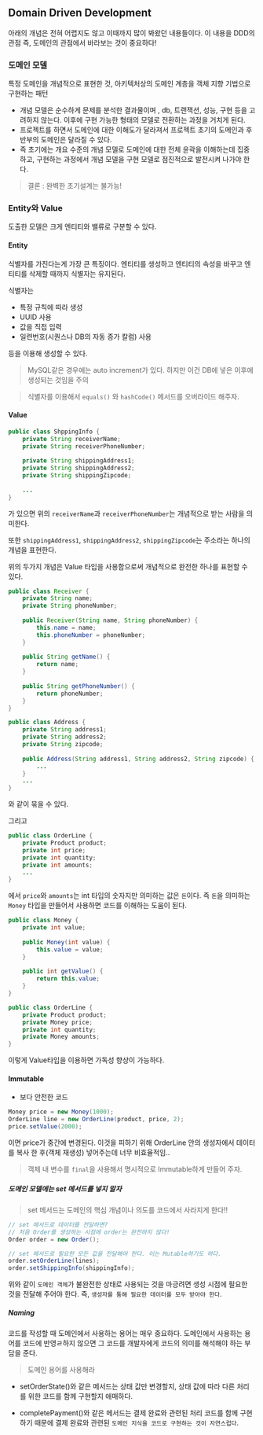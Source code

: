 ## Domain Driven Development

아래의 개념은 전혀 어렵지도 않고 이때까지 많이 봐왔던 내용들이다. 이 내용을 DDD의 관점 즉, 도메인의 관점에서 바라보는 것이 중요하다!

### 도메인 모델
 특정 도메인을 개념적으로 표현한 것, 아키텍처상의 도메인 계층을 객체 지향 기법으로 구현하는 패턴

- 개념 모델은 순수하게 문제를 분석한 결과물이며 , db, 트랜잭션, 성능, 구현 등을 고려하지 않는다. 이후에 구현 가능한 형태의 모델로 전환하는 과정을 거치게 된다. 
- 프로젝트를 하면서 도메인에 대한 이해도가 달라져서 프로젝트 초기의 도메인과 후반부의 도메인은 달라질 수 있다. 
- 즉 초기에는 개요 수준의 개념 모델로 도메인에 대한 전체 윤곽을 이해하는데 집중하고, 구현하는 과정에서 개념 모델을 구현 모델로 점진적으로 발전시켜 나가야 한다.

> 결론 : 완벽한 초기설계는 불가능!


### Entity와 Value

도출한 모델은 크게 엔티티와 밸류로 구분할 수 있다.

#### Entity
식별자를 가진다는게 가장 큰 특징이다. 엔티티를 생성하고 엔티티의 속성을 바꾸고 엔티티를 삭제할 때까지 식별자는 유지된다.

식별자는 

- 특정 규칙에 따라 생성
- UUID 사용
- 값을 직접 입력
- 일련번호(시퀀스나 DB의 자동 증가 칼럼) 사용

등을 이용해 생성할 수 있다.

> MySQL같은 경우에는 auto increment가 있다. 하지만 이건 DB에 넣은 이후에 생성되는 것임을 주의

> 식별자를 이용해서 `equals()` 와 `hashCode()` 메서드를 오버라이드 해주자.


#### Value

```java
public class ShppingInfo {
    private String receiverName;
    private String receiverPhoneNumber;
    
    private String shippingAddress1;
    private String shippingAddress2;
    private String shippingZipcode;
    
    ...
}
```

가 있으면 위의 `receiverName`과 `receiverPhoneNumber`는 개념적으로 받는 사람을 의미한다.

또한 `shippingAddress1`, `shippingAddress2`, `shippingZipcode`는 주소라는 하나의 개념을 표현한다.

위의 두가지 개념은 Value 타입을 사용함으로써 개념적으로 완전한 하나를 표현할 수 있다.
```java
public class Receiver {
    private String name;
    private String phoneNumber;
    
    public Receiver(String name, String phoneNumber) {
        this.name = name;
        this.phoneNumber = phoneNumber;
    }
    
    public String getName() {
        return name;
    }      
    
    public String getPhoneNumber() {
        return phoneNumber;
    }   
}
```

```java
public class Address {
    private String address1;
    private String address2;
    private String zipcode;
    
    public Address(String address1, String address2, String zipcode) {
        ...
    }
    ...
}
```

와 같이 묶을 수 있다.

그리고 
```java
public class OrderLine {
    private Product product;
    private int price;
    private int quantity;
    private int amounts;
    ...
}
```

에서 `price`와 `amounts`는 int 타입의 숫자지만 의미하는 값은 `돈`이다. 즉 `돈`을 의미하는 `Money` 타입을 만들어서 사용하면 코드를 이해하는 도움이 된다.
```java
public class Money {
    private int value;
    
    public Money(int value) {
        this.value = value;
    }
    
    public int getValue() {
        return this.value;
    }
}
```

```java
public class OrderLine {
    private Product product;
    private Money price;
    private int quantity;
    private Money amounts;
}
```

이렇게 Value타입을 이용하면 가독성 향상이 가능하다.


#### Immutable

- 보다 안전한 코드

```java
Money price = new Money(1000);
OrderLine line = new OrderLine(product, price, 2);
price.setValue(2000);
```

이면 price가 중간에 변경된다. 이것을 피하기 위해 OrderLine 안의 생성자에서 데이터를 복사 한 후(객체 재생성) 넣어주는데 너무 비효율적임..

> 객체 내 변수를 `final`을 사용해서 명시적으로 Immutable하게 만들어 주자.


##### 도메인 모델에는 set 메서드를 넣지 말자

>  set 메서드는 도메인의 핵심 개념이나 의도를 코드에서 사라지게 한다!!

```java
// set 메서드로 데이터를 전달하면?
// 처음 Order를 생성하는 시점에 order는 완전하지 않다!
Order order = new Order();

// set 메서드로 필요한 모든 값을 전달해야 한다. 이는 Mutable하기도 하다.
order.setOrderLine(lines);
order.setShippingInfo(shippingInfo);
```

위와 같이 `도메인 객체`가 불완전한 상태로 사용되는 것을 마긍려면 생성 시점에 필요한 것을 전달해 주어야 한다. 즉, `생성자를 통해 필요한 데이터를 모두 받아야 한다`.


##### Naming

코드를 작성할 때 도메인에서 사용하는 용어는 매우 중요하다. 도메인에서 사용하는 용어를 코드에 반영ㄹ하지 않으면 그 코드를 개발자에게 코드의 의미를 해석해야 하는 부담을 준다.

> 도메인 용어를 사용해라

- setOrderState()와 같은 메서드는 상태 값만 변경할지, 상태 값에 따라 다른 처리를 위한 코드를 함께 구현할지 애매하다.

- completePayment()와 같은 메서드는 결제 완료와 관련된 처리 코드를 함께 구현하기 때문에 결제 완료와 관련된 `도메인 지식을 코드로 구현하는 것이 자연스럽다`.

